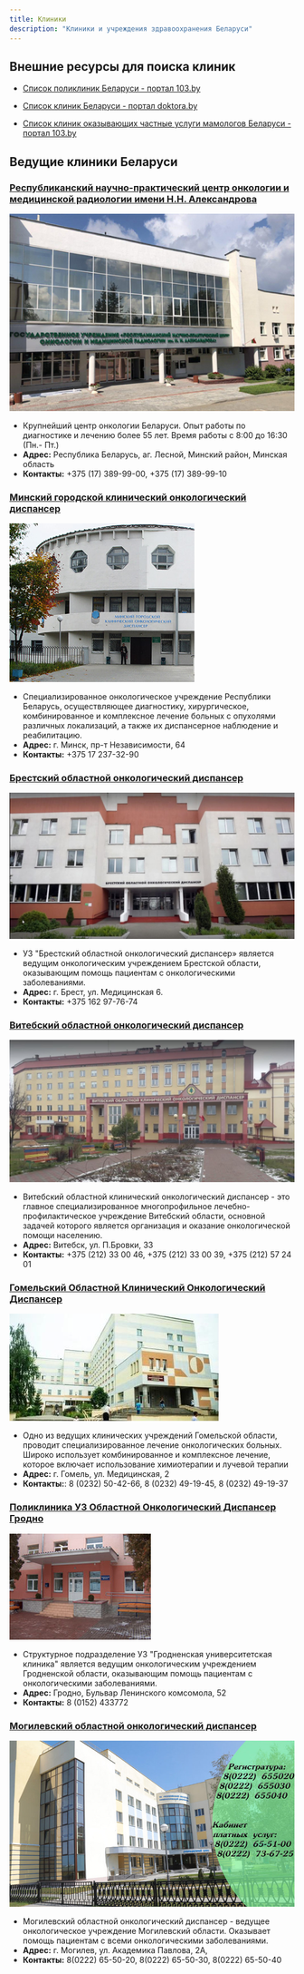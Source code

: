 ```yaml
---
title: Клиники
description: "Клиники и учреждения здравоохранения Беларуси"
---
```


## Внешние ресурсы для поиска клиник

* [Список поликлиник Беларуси - портал 103.by](https://www.103.by/cat/med/polikliniki/)

* [Список клиник Беларуси - портал doktora.by](https://doktora.by/clinics)

* [Список клиник оказывающих частные услуги мамологов Беларуси - портал 103.by](https://www.103.by/cat/medcentry/mammologiya)

## Ведущие клиники Беларуси 
### [Республиканский научно-практический центр онкологии и медицинской радиологии имени Н.Н. Александрова](https://omr.by/)

![РНПЦ онкологии и медицинской радиологии имени Н.Н. Александрова](./RNPC_Alexandrova.jpg)

* Крупнейший центр онкологии Беларуси. Опыт работы по диагностике и лечению более 55 лет. Время работы с 8:00 до 16:30 (Пн.- Пт.)
* __Адрес:__ Республика Беларусь, аг. Лесной, Минский район, Минская область
* __Контакты:__ +375 (17) 389-99-00,  +375 (17) 389-99-10

### [Минский городской клинический онкологический диспансер](http://www.mgkod.by/)

![Минский городской клинический онкологический диспансер](./Minsk_onkodispanser_3.jpg)

* Специализированное онкологическое учреждение Республики Беларусь, осуществляющее диагностику, хирургическое, комбинированное и комплексное лечение больных с опухолями различных локализаций, а также их диспансерное наблюдение и реабилитацию.
* __Адрес:__ г. Минск, пр-т Независимости, 64
* __Контакты:__ +375 17 237-32-90

### [Брестский областной онкологический диспансер](https://www.oncology.brest.by/)

![Брестский областной онкологический диспансер](./Brest_onkodispanser.jpg)
* УЗ "Брестский областной онкологический диспансер» является ведущим онкологическим учреждением Брестской области, оказывающим помощь пациентам с онкологическими заболеваниями.
* __Адрес:__ г. Брест, ул. Медицинская 6.
* __Контакты:__ +375 162 97-76-74

### [Витебский областной онкологический диспансер](https://onco.by/)

![Витебский областной онкологический диспансер](./vitebsk_onkodispanser.jpg)
* Витебский областной клинический онкологический диспансер - это главное специализированное многопрофильное лечебно-профилактическое учреждение Витебский области, основной задачей которого является организация и оказание онкологической помощи населению.
* __Адрес:__ Витебск, ул. П.Бровки, 33
* __Контакты:__ +375 (212) 33 00 46, +375 (212) 33 00 39, +375 (212) 57 24 01

### [Гомельский Областной Клинический Онкологический Диспансер](https://www.grcoc.gomel.by/)

![Гомельский Областной Клинический Онкологический Диспансер](./gomel_onkodispanser.jpg)
* Одно из ведущих клинических учреждений Гомельской области, проводит специализированное лечение онкологических больных. Широко использует комбинированное и комплексное лечение, которое включает использование химиотерапии и лучевой терапии
* __Адрес:__ г. Гомель, ул. Медицинская, 2 
* __Контакты:__: 8 (0232) 50-42-66, 8 (0232) 49-19-45, 8 (0232) 49-19-37

### [Поликлиника УЗ Областной Онкологический Диспансер Гродно](http://gocb.by/medical-service/oncology-center.html/)

![Поликлиника УЗ Областной Онкологический Диспансер Гродно](./grodno_onkodispanser.jpg)
* Структурное подразделение УЗ "Гродненская университетская клиника" является ведущим онкологическим учреждением Гродненской области, оказывающим помощь пациентам с онкологическими заболеваниями.
* __Адрес:__ Гродно, Бульвар Ленинского комсомола, 52
* __Контакты:__ 8 (0152) 433772 

### [Могилевский областной онкологический диспансер](http://mood.by/)

![Могилевский областной онкологический диспансер](./Mogilev_onkodispanser.jpg)
* Могилевский областной онкологический диспансер - ведущее онкологическое учреждение Могилевский области. Оказывает помощь пациентам с всеми онкологическими заболеваниями.
* __Адрес:__ г. Могилев, ул. Академика Павлова, 2А, 
* __Контакты:__ 8(0222) 65-50-20, 8(0222) 65-50-30, 8(0222) 65-50-40
